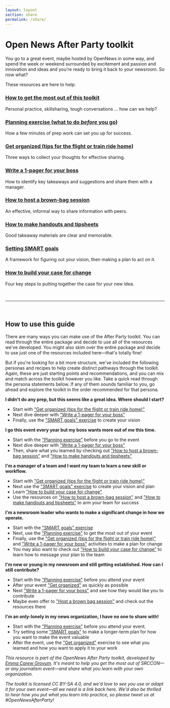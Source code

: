 ```yaml
---
layout: layout
section: share
permalink: /share/
---
```


# Open News After Party toolkit

You go to a great event, maybe hosted by OpenNews in some way, and spend the week or weekend surrounded by excitement and passion and innovation and ideas and you’re ready to bring it back to your newsroom. So now what?

These resources are here to help:

### [How to get the most out of this toolkit](/share/introduction)
Personal practice, skillsharing, tough conversations ... how can we help?

### [Planning exercise (what to do _before_ you go)](/share/planning-exercise)
How a few minutes of prep work can set you up for success.

### [Get organized (tips for the flight or train ride home)](/share/get-organized)
Three ways to collect your thoughts for effective sharing.

### [Write a 1-pager for your boss](/share/one-pager)
How to identify key takeaways and suggestions and share them with a manager.

### [How to host a brown-bag session](/share/brown-bag-session)
An effective, informal way to share information with peers.

### [How to make handouts and tipsheets](/share/handouts-tipsheets)
Good takeaway materials are clear and memorable.

### [Setting SMART goals](/share/smart-goals)
A framework for figuring out your vision, then making a plan to act on it.

### [How to build your case for change](/share/case-for-change)
Four key steps to putting together the case for your new idea.

&nbsp;

_____

&nbsp;

## How to use this guide

There are many ways you can make use of the After Party toolkit. You can read through the entire package and decide to use all of the resources we've developed. You might also skim over the entire package and decide to use just one of the resources included here—that's totally fine!

But if you're looking for a bit more structure, we've included the following personas and recipes to help create distinct pathways through the toolkit. Again, these are just starting points and recommendations, and you can mix and match across the toolkit however you like. Take a quick read through the persona statements below. If any of them sounds familiar to you, go ahead and explore the toolkit in the order recommended for that persona.

**I didn't do any prep, but this seems like a great idea. Where should I start?**

* Start with ["Get organized (tips for the flight or train ride home)"](/share/get-organized)
* Next dive deeper with ["Write a 1-pager for your boss"](/share/one-pager)
* Finally, use the ["SMART goals" exercise](/share/smart-goals) to create your vision

**I go this event every year but my boss wants more out of me this time.**

* Start with the ["Planning exercise"](/share/planning-exercise) before you go to the event
* Next dive deeper with ["Write a 1-pager for your boss"](/share/one-pager)
* Then, share what you learned by checking out ["How to host a brown-bag session"](/share/brown-bag-session) and ["How to make handouts and tipsheets"](/share/handouts-tipsheets)

**I'm a manager of a team and I want my team to learn a new skill or workflow.**

* Start with ["Get organized (tips for the flight or train ride home)"](/share/get-organized)
* Next use the ["SMART goals" exercise](/share/smart-goals) to create your vision and plan
* Learn ["How to build your case for change"](/share/case-for-change)
* Use the resources on ["How to host a brown-bag session"](/share/brown-bag-session) and ["How to make handouts and tipsheets"](/share/handouts-tipsheets) to arm your team for success

**I'm a newsroom leader who wants to make a significant change in how we operate.**

* Start with the ["SMART goals" exercise](/share/smart-goals)
* Next, use the ["Planning exercise"](/share/planning-exercise) to get the most out of your event
* Finally, use the ["Get organized (tips for the flight or train ride home)"](/share/get-organized) and ["Write a 1-pager for your boss"](/share/one-pager) activities to make a plan for change
* You may also want to check out ["How to build your case for change"](/share/case-for-change) to learn how to message your plan to the team

**I'm new or young in my newsroom and still getting established. How can I still contribute?**

* Start with the ["Planning exercise"](/share/planning-exercise) before you attend your event
* After your event ["Get organized"](/share/get-organized) as quickly as possible
* Next ["Write a 1-pager for your boss"](/share/one-pager) and see how they would like you to contribute
* Maybe even offer to ["Host a brown bag session"](/share/brown-bag-session) and check out the resources there

**I'm an only-lonely in my news organization, I have no one to share with!**

* Start with the ["Planning exercise"](/share/planning-exercise) before you attend your event.
* Try setting some ["SMART goals"](/share/smart-goals) to make a longer-term plan for how you want to make the event valuable
* After the event, use the ["Get organized"](/share/get-organized) exercise to see what you learned and how you want to apply it to your work

_This resource is part of the OpenNews After Party toolkit, developed by [Emma Carew Grovum](https://twitter.com/emmacarew). It's meant to help you get the most out of SRCCON—or any journalism event—and share what you learn with your own organization._

_The toolkit is licensed CC BY-SA 4.0, and we'd love to see you use or adapt it for your own event—all we need is a link back here. We'd also be thrilled to hear how you put what you learn into practice, so please tweet us at #OpenNewsAfterParty!_

